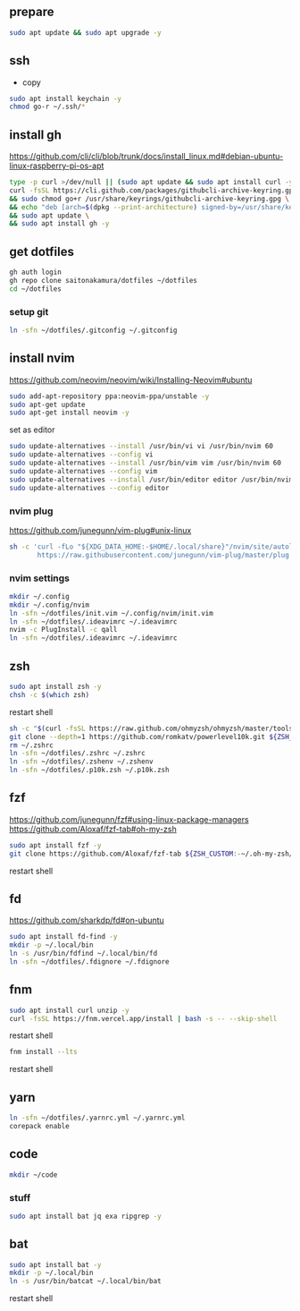 ## prepare

```sh
sudo apt update && sudo apt upgrade -y
```

## ssh

* copy
```sh
sudo apt install keychain -y
chmod go-r ~/.ssh/*
```

## install gh
https://github.com/cli/cli/blob/trunk/docs/install_linux.md#debian-ubuntu-linux-raspberry-pi-os-apt

```sh
type -p curl >/dev/null || (sudo apt update && sudo apt install curl -y)
curl -fsSL https://cli.github.com/packages/githubcli-archive-keyring.gpg | sudo dd of=/usr/share/keyrings/githubcli-archive-keyring.gpg \
&& sudo chmod go+r /usr/share/keyrings/githubcli-archive-keyring.gpg \
&& echo "deb [arch=$(dpkg --print-architecture) signed-by=/usr/share/keyrings/githubcli-archive-keyring.gpg] https://cli.github.com/packages stable main" | sudo tee /etc/apt/sources.list.d/github-cli.list > /dev/null \
&& sudo apt update \
&& sudo apt install gh -y
```

## get dotfiles

```sh
gh auth login
gh repo clone saitonakamura/dotfiles ~/dotfiles
cd ~/dotfiles
```

### setup git

```sh
ln -sfn ~/dotfiles/.gitconfig ~/.gitconfig
```

## install nvim

https://github.com/neovim/neovim/wiki/Installing-Neovim#ubuntu

```sh
sudo add-apt-repository ppa:neovim-ppa/unstable -y
sudo apt-get update
sudo apt-get install neovim -y
```

set as editor

```sh
sudo update-alternatives --install /usr/bin/vi vi /usr/bin/nvim 60
sudo update-alternatives --config vi
sudo update-alternatives --install /usr/bin/vim vim /usr/bin/nvim 60
sudo update-alternatives --config vim
sudo update-alternatives --install /usr/bin/editor editor /usr/bin/nvim 60
sudo update-alternatives --config editor
```

### nvim plug

https://github.com/junegunn/vim-plug#unix-linux

```sh
sh -c 'curl -fLo "${XDG_DATA_HOME:-$HOME/.local/share}"/nvim/site/autoload/plug.vim --create-dirs \
       https://raw.githubusercontent.com/junegunn/vim-plug/master/plug.vim'
```

### nvim settings

```sh
mkdir ~/.config
mkdir ~/.config/nvim
ln -sfn ~/dotfiles/init.vim ~/.config/nvim/init.vim
ln -sfn ~/dotfiles/.ideavimrc ~/.ideavimrc
nvim -c PlugInstall -c qall
ln -sfn ~/dotfiles/.ideavimrc ~/.ideavimrc
```

## zsh

```sh
sudo apt install zsh -y
chsh -c $(which zsh)
```

restart shell

```sh
sh -c "$(curl -fsSL https://raw.github.com/ohmyzsh/ohmyzsh/master/tools/install.sh)"
git clone --depth=1 https://github.com/romkatv/powerlevel10k.git ${ZSH_CUSTOM:-$HOME/.oh-my-zsh/custom}/themes/powerlevel10k
rm ~/.zshrc
ln -sfn ~/dotfiles/.zshrc ~/.zshrc
ln -sfn ~/dotfiles/.zshenv ~/.zshenv
ln -sfn ~/dotfiles/.p10k.zsh ~/.p10k.zsh
```

## fzf

https://github.com/junegunn/fzf#using-linux-package-managers
https://github.com/Aloxaf/fzf-tab#oh-my-zsh

```sh
sudo apt install fzf -y
git clone https://github.com/Aloxaf/fzf-tab ${ZSH_CUSTOM:-~/.oh-my-zsh/custom}/plugins/fzf-tab
```

restart shell

## fd

https://github.com/sharkdp/fd#on-ubuntu

```sh
sudo apt install fd-find -y
mkdir -p ~/.local/bin
ln -s /usr/bin/fdfind ~/.local/bin/fd
ln -sfn ~/dotfiles/.fdignore ~/.fdignore
```

## fnm

```sh
sudo apt install curl unzip -y
curl -fsSL https://fnm.vercel.app/install | bash -s -- --skip-shell
```

restart shell

```sh
fnm install --lts
```

restart shell

## yarn

```sh
ln -sfn ~/dotfiles/.yarnrc.yml ~/.yarnrc.yml
corepack enable
```

## code

```sh
mkdir ~/code
```

### stuff

```sh
sudo apt install bat jq exa ripgrep -y
```

## bat

```sh
sudo apt install bat -y
mkdir -p ~/.local/bin
ln -s /usr/bin/batcat ~/.local/bin/bat
```

restart shell